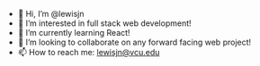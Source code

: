 - 👋 Hi, I’m @lewisjn
- 👀 I’m interested in full stack web development!
- 🌱 I’m currently learning React!
- 💞️ I’m looking to collaborate on any forward facing web project!
- 📫 How to reach me: lewisjn@vcu.edu

<!---
lewisjn/lewisjn is a ✨ special ✨ repository because its `README.md` (this file) appears on your GitHub profile.
You can click the Preview link to take a look at your changes.
--->
